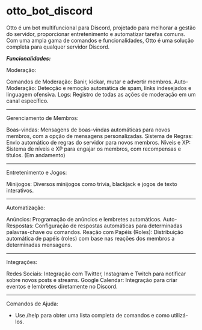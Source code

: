 # otto_bot_discord
 
Otto é um bot multifuncional para Discord, projetado para melhorar a gestão do servidor, proporcionar entretenimento e automatizar tarefas comuns. Com uma ampla gama de comandos e funcionalidades, Otto é uma solução completa para qualquer servidor Discord.

___Funcionalidades:___

Moderação:

Comandos de Moderação: Banir, kickar, mutar e advertir membros.
Auto-Moderação: Detecção e remoção automática de spam, links indesejados e linguagem ofensiva.
Logs: Registro de todas as ações de moderação em um canal específico.

-------------------------------

Gerenciamento de Membros:

Boas-vindas: Mensagens de boas-vindas automáticas para novos membros, com a opção de mensagens personalizadas.
Sistema de Regras: Envio automático de regras do servidor para novos membros.
Níveis e XP: Sistema de níveis e XP para engajar os membros, com recompensas e títulos. (Em andamento)

-------------------------------

Entretenimento e Jogos:

Minijogos: Diversos minijogos como trivia, blackjack e jogos de texto interativos.

-------------------------------

Automatização:

Anúncios: Programação de anúncios e lembretes automáticos.
Auto-Respostas: Configuração de respostas automáticas para determinadas palavras-chave ou comandos.
Reação com Papéis (Roles): Distribuição automática de papéis (roles) com base nas reações dos membros a determinadas mensagens.

-------------------------------

Integrações:

Redes Sociais: Integração com Twitter, Instagram e Twitch para notificar sobre novos posts e streams.
Google Calendar: Integração para criar eventos e lembretes diretamente no Discord.

-------------------------------

Comandos de Ajuda:

- Use /help para obter uma lista completa de comandos e como utilizá-los.

